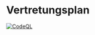 # Vertretungsplan

[![CodeQL](https://github.com/Crosswind/Vertretungsplan/actions/workflows/codeql.yml/badge.svg?branch=master)](https://github.com/Crosswind/Vertretungsplan/actions/workflows/codeql.yml)
